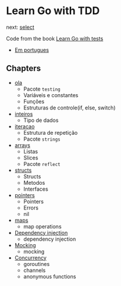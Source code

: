 # Learn Go with TDD

next: [select](https://quii.gitbook.io/learn-go-with-tests/go-fundamentals/select)

Code from the book [Learn Go with tests](https://quii.gitbook.io/learn-go-with-tests/)

* [Em portugues](https://larien.gitbook.io/aprenda-go-com-testes/)

## Chapters

* [ola](./ola)
    * Pacote `testing`
    * Variáveis e constantes
    * Funções
    * Estruturas de controle(if, else, switch)
* [inteiros](./inteiros)
    * Tipo de dados
* [iteracao](./iteracao)
    * Estrutura de repetição
    * Pacote `strings`
* [arrays](./arrays)
    * Listas
    * Slices
    * Pacote `reflect`
* [structs](./structs)
    * Structs
    * Metodos
    * Interfaces
* [pointers](./pointers)
    * Pointers
    * Errors
    * nil
* [maps](./maps)
    * map operations
* [Dependency injection](./dpi)
    * dependency injection
* [Mocking](./mocking)
    * mocking
* [Concurrency](./concurrency)
    * goroutines
    * channels
    * anonymous functions
